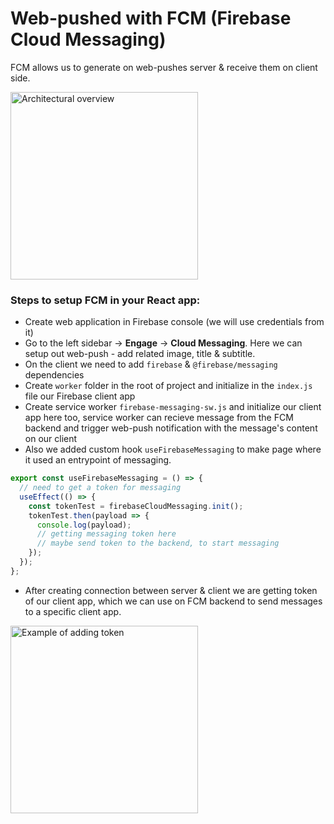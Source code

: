 # Web-pushed with FCM (Firebase Cloud Messaging)

FCM allows us to generate on web-pushes server & receive them on client side.

<img src="https://firebase.google.com/docs/cloud-messaging/images/diagram-FCM.png" alt="Architectural overview" style="width:300px;"/>

### Steps to setup FCM in your React app:

* Create web application in Firebase console (we will use credentials from it)
* Go to the left sidebar -> **Engage** -> **Cloud Messaging**. Here we can setup out web-push - add related image, title & subtitle.
* On the client we need to add `firebase` & `@firebase/messaging` dependencies
* Create `worker` folder in the root of project and initialize in the `index.js` file our Firebase client app
* Create service worker `firebase-messaging-sw.js` and initialize our client app here too, service worker can recieve message from the FCM backend and trigger web-push notification with the message's content on our client
* Also we added custom hook `useFirebaseMessaging` to make page where it used an entrypoint of messaging.

```javascript
export const useFirebaseMessaging = () => {
  // need to get a token for messaging
  useEffect(() => {
    const tokenTest = firebaseCloudMessaging.init();
    tokenTest.then(payload => {
      console.log(payload);
      // getting messaging token here
      // maybe send token to the backend, to start messaging
    });
  });
};
```
* After creating connection between server & client we are getting token of our client app, which we can use on FCM backend to send messages to a specific client app.


<img src="https://sun9-59.userapi.com/impg/T3TAwZES9OxxTxKrXdStFK4D8_mah4CUWN1Itw/YLZ3XkwKeFc.jpg?size=802x499&quality=96&sign=bfd8afc5cff5b12456dbd55d2a96300f&type=album" alt="Example of adding token" style="width:300px;"/>
